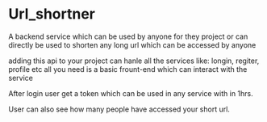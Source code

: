 ﻿# Url_shortner

A backend service which can be used by anyone for they project or 
can directly be used to shorten any long url which can be accessed  by anyone 

adding this api to your project can hanle all the services like: longin, regiter, profile etc
all you need is a basic frount-end which can interact with the service

After login user get a token which can be used in any service with in 1hrs.

User can also see how many people have accessed your short url. 
